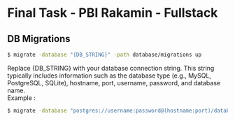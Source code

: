 # Final Task - PBI Rakamin - Fullstack

## DB Migrations
```bash
$ migrate -database "{DB_STRING}" -path database/migrations up
```
Replace {DB_STRING} with your database connection string. This string typically includes information such as the database type (e.g., MySQL, PostgreSQL, SQLite), hostname, port, username, password, and database name.
<br />
Example :
```bash
$ migrate -database "postgres://username:password@(hostname:port)/database_name?sslmode=disable" -path database/migrations up
```